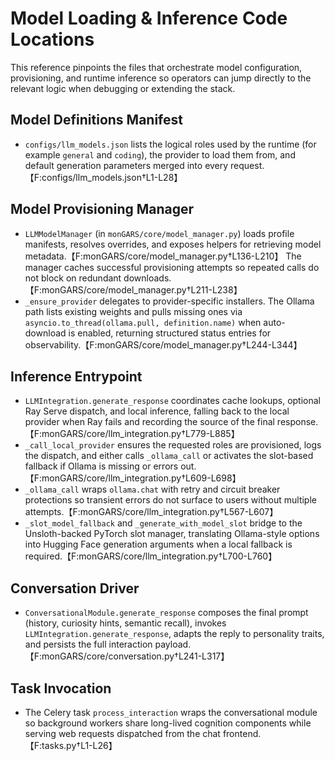 # Model Loading & Inference Code Locations

This reference pinpoints the files that orchestrate model configuration, provisioning, and runtime inference so operators can jump directly to the relevant logic when debugging or extending the stack.

## Model Definitions Manifest
- `configs/llm_models.json` lists the logical roles used by the runtime (for example `general` and `coding`), the provider to load them from, and default generation parameters merged into every request.【F:configs/llm_models.json†L1-L28】

## Model Provisioning Manager
- `LLMModelManager` (in `monGARS/core/model_manager.py`) loads profile manifests, resolves overrides, and exposes helpers for retrieving model metadata.【F:monGARS/core/model_manager.py†L136-L210】  The manager caches successful provisioning attempts so repeated calls do not block on redundant downloads.【F:monGARS/core/model_manager.py†L211-L238】
- `_ensure_provider` delegates to provider-specific installers. The Ollama path lists existing weights and pulls missing ones via `asyncio.to_thread(ollama.pull, definition.name)` when auto-download is enabled, returning structured status entries for observability.【F:monGARS/core/model_manager.py†L244-L344】

## Inference Entrypoint
- `LLMIntegration.generate_response` coordinates cache lookups, optional Ray Serve dispatch, and local inference, falling back to the local provider when Ray fails and recording the source of the final response.【F:monGARS/core/llm_integration.py†L779-L885】
- `_call_local_provider` ensures the requested roles are provisioned, logs the dispatch, and either calls `_ollama_call` or activates the slot-based fallback if Ollama is missing or errors out.【F:monGARS/core/llm_integration.py†L609-L698】
- `_ollama_call` wraps `ollama.chat` with retry and circuit breaker protections so transient errors do not surface to users without multiple attempts.【F:monGARS/core/llm_integration.py†L567-L607】
- `_slot_model_fallback` and `_generate_with_model_slot` bridge to the Unsloth-backed PyTorch slot manager, translating Ollama-style options into Hugging Face generation arguments when a local fallback is required.【F:monGARS/core/llm_integration.py†L700-L760】

## Conversation Driver
- `ConversationalModule.generate_response` composes the final prompt (history, curiosity hints, semantic recall), invokes `LLMIntegration.generate_response`, adapts the reply to personality traits, and persists the full interaction payload.【F:monGARS/core/conversation.py†L241-L317】

## Task Invocation
- The Celery task `process_interaction` wraps the conversational module so background workers share long-lived cognition components while serving web requests dispatched from the chat frontend.【F:tasks.py†L1-L26】
